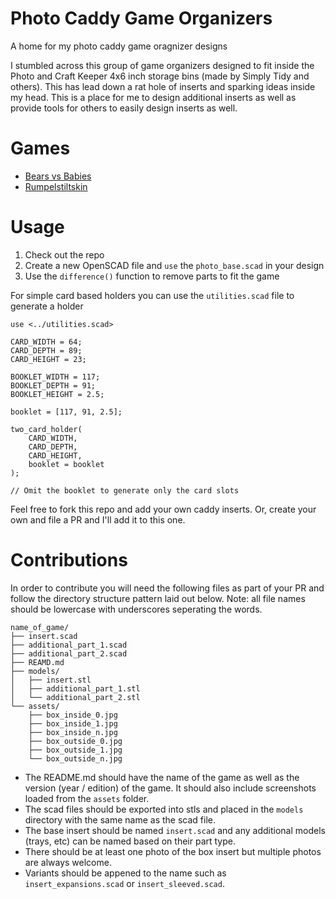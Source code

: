 # Photo Caddy Game Organizers
A home for my photo caddy game oragnizer designs

I stumbled across this group of game organizers designed to fit inside the Photo and Craft Keeper 4x6 inch storage bins (made by Simply Tidy and others).  This has lead down a rat hole of inserts and sparking ideas inside my head.  This is a place for me to design additional inserts as well as provide tools for others to easily design inserts as well.

# Games
- [Bears vs Babies](https://github.com/pcon/photo_caddy_game_organizers/tree/main/bears_vs_babies)
- [Rumpelstiltskin](https://github.com/pcon/photo_caddy_game_organizers/tree/main/rumpelstiltskin)

# Usage
1. Check out the repo
2. Create a new OpenSCAD file and `use` the `photo_base.scad` in your design
3. Use the `difference()` function to remove parts to fit the game

For simple card based holders you can use the `utilities.scad` file to generate a holder

```
use <../utilities.scad>

CARD_WIDTH = 64;
CARD_DEPTH = 89;
CARD_HEIGHT = 23;

BOOKLET_WIDTH = 117;
BOOKLET_DEPTH = 91;
BOOKLET_HEIGHT = 2.5;

booklet = [117, 91, 2.5];

two_card_holder(
    CARD_WIDTH,
    CARD_DEPTH,
    CARD_HEIGHT,
    booklet = booklet
);

// Omit the booklet to generate only the card slots

```

Feel free to fork this repo and add your own caddy inserts.  Or, create your own and file a PR and I'll add it to this one.

# Contributions
In order to contribute you will need the following files as part of your PR and follow the directory structure pattern laid out below.  Note: all file names should be lowercase with underscores seperating the words.

```
name_of_game/
├── insert.scad
├── additional_part_1.scad
├── additional_part_2.scad
├── REAMD.md
├── models/
│   ├── insert.stl
│   ├── additional_part_1.stl
│   └── additional_part_2.stl
└── assets/
    ├── box_inside_0.jpg
    ├── box_inside_1.jpg
    ├── box_inside_n.jpg
    ├── box_outside_0.jpg
    ├── box_outside_1.jpg
    └── box_outside_n.jpg
```

* The README.md should have the name of the game as well as the version (year / edition) of the game.  It should also include screenshots loaded from the `assets` folder.
* The scad files should be exported into stls and placed in the `models` directory with the same name as the scad file.
* The base insert should be named `insert.scad` and any additional models (trays, etc) can be named based on their part type.
* There should be at least one photo of the box insert but multiple photos are always welcome.
* Variants should be appened to the name such as `insert_expansions.scad` or `insert_sleeved.scad`.